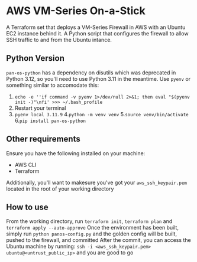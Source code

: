 # AWS VM-Series On-a-Stick

A Terraform set that deploys a VM-Series Firewall in AWS with an Ubuntu EC2 instance behind it. A Python script that configures the firewall to allow SSH traffic to and from the Ubuntu intance.

## Python Version
`pan-os-python` has a dependency on disutils which was deprecated in Python 3.12, so you'll need to use Python 3.11 in the meantime. Use `pyenv` or something similar to accomodate this:

1. ```echo -e ''if command -v pyenv 1>/dev/null 2>&1; then eval "$(pyenv init -)"\nfi' >>> ~/.bash_profile```
2. Restart your terminal
3. ```pyenv local 3.11.9```
4.```python -m venv venv```
5.```source venv/bin/activate```
6.```pip install pan-os-python```

## Other requirements
Ensure you have the following installed on your machine:
* AWS CLI
* Terraform

Additionally, you'll want to makesure you've got your `aws_ssh_keypair.pem` located in the root of your working directory

## How to use
From the working directory, run `terraform init`, `terraform plan` and `terraform apply --auto-approve`
Once the environment has been built, simply run `python panos-config.py` and the golden config will be built, pushed to the firewall, and committed
After the commit, you can access the Ubuntu machine by running: `ssh -i <aws_ssh_keypair.pem> ubuntu@<untrust_public_ip>` and you are good to go

